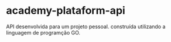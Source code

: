 # academy-plataform-api
API desenvolvida para um projeto pessoal. construída utilizando a linguagem de programção GO.
